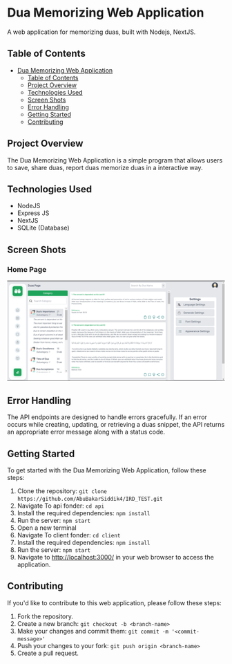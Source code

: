 # Dua Memorizing Web Application

A web application for memorizing duas, built with Nodejs, NextJS.

## Table of Contents

- [Dua Memorizing Web Application](#dua-memorizing-web-application)
  - [Table of Contents](#table-of-contents)
  - [Project Overview](#project-overview)
  - [Technologies Used](#technologies-used)
  - [Screen Shots](#screen-shots)
  - [Error Handling](#error-handling)
  - [Getting Started](#getting-started)
  - [Contributing](#contributing)

## Project Overview

The Dua Memorizing Web Application is a simple program that allows users to save, share duas, report duas memorize duas in a interactive way.

## Technologies Used

- NodeJS
- Express JS
- NextJS
- SQLite (Database)

## Screen Shots

### Home Page

![Home](ScreenShots/SS.png)

## Error Handling

The API endpoints are designed to handle errors gracefully. If an error occurs while creating, updating, or retrieving a duas snippet, the API returns an appropriate error message along with a status code.

## Getting Started

To get started with the Dua Memorizing Web Application, follow these steps:

1. Clone the repository: `git clone https://github.com/AbuBakarSiddik4/IRD_TEST.git`
2. Navigate To api fonder: `cd api`
3. Install the required dependencies: `npm install`
4. Run the server: `npm start`
5. Open a new terminal
6. Navigate To client fonder: `cd client`
7. Install the required dependencies: `npm install`
8. Run the server: `npm start`
9. Navigate to <http://localhost:3000/> in your web browser to access the application.

## Contributing

If you'd like to contribute to this web application, please follow these steps:

1. Fork the repository.
2. Create a new branch: `git checkout -b <branch-name>`
3. Make your changes and commit them: `git commit -m '<commit-message>'`
4. Push your changes to your fork: `git push origin <branch-name>`
5. Create a pull request.
